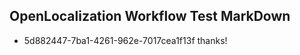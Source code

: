 ## OpenLocalization Workflow Test MarkDown
* 5d882447-7ba1-4261-962e-7017cea1f13f thanks!

<!--HONumber=Jul16_HO2-->


